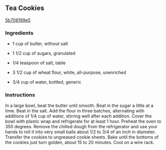 ## Tea Cookies

[5b708199e5](http://cooking.nytimes.com/recipes/6493)

### Ingredients

 - 1 cup of butter, without salt

 - 1 1/2 cup of sugars, granulated

 - 1/4 teaspoon of salt, table

 - 3 1/2 cup of wheat flour, white, all-purpose, unenriched

 - 3/4 cup of water, bottled, generic

### Instructions

In a large bowl, beat the butter until smooth. Beat in the sugar a little at a time. Beat in the salt. Add the flour in three batches, alternating with additions of 1/4 cup of water, stirring well after each addition. Cover the bowl with plastic wrap and refrigerate for at least 1 hour. Preheat the oven to 350 degrees. Remove the chilled dough from the refrigerator and use your hands to roll it into very small balls about 1/2 to 3/4 of an inch in diameter. Transfer the cookies to ungreased cookie sheets. Bake until the bottoms of the cookies just turn golden, about 15 to 20 minutes. Cool on a wire rack.